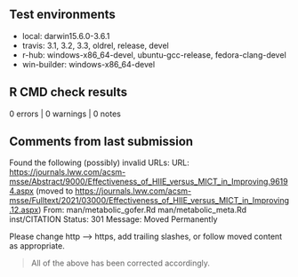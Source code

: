 ## Test environments

* local: darwin15.6.0-3.6.1
* travis: 3.1, 3.2, 3.3, oldrel, release, devel
* r-hub: windows-x86_64-devel, ubuntu-gcc-release, fedora-clang-devel
* win-builder: windows-x86_64-devel

## R CMD check results

0 errors | 0 warnings | 0 notes

## Comments from last submission

Found the following (possibly) invalid URLs:
     URL:
https://journals.lww.com/acsm-msse/Abstract/9000/Effectiveness_of_HIIE_versus_MICT_in_Improving.96194.aspx
(moved to
https://journals.lww.com/acsm-msse/Fulltext/2021/03000/Effectiveness_of_HIIE_versus_MICT_in_Improving.12.aspx)
       From: man/metabolic_gofer.Rd
             man/metabolic_meta.Rd
             inst/CITATION
       Status: 301
       Message: Moved Permanently

Please change http --> https, add trailing slashes, or follow moved
content as appropriate.

> All of the above has been corrected accordingly.
